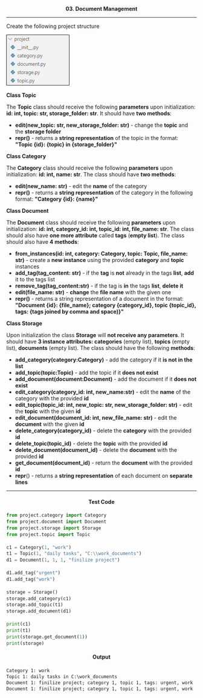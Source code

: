 <p align="center">
<strong>
03. Document Management
</strong>
</p>

________________________________________________________

<p align="left">

Create the following project structure

![Picture2.png](Picture2.png)

<b>Class Topic</b>

The **Topic** class should receive the following **parameters** upon initialization: **id: int, topic: str, storage_folder: str**. It should have **two methods**:
- **edit(new_topic: str, new_storage_folder: str)** - change the **topic** and the **storage folder**
- **__repr__()** - returns a **string representation** of the topic in the format: **"Topic {id}: {topic} in {storage_folder}"**

<b>Class Category</b>

The **Category** class should receive the following **parameters** upon initialization: **id: int, name: str**. The class should have **two methods**:
- **edit(new_name: str)** - edit the **name** of the category
- **__repr__()** - returns a **string representation** of the category in the following format: **"Category {id}: {name}"**

<b>Class Document</b>

The **Document** class should receive the following **parameters** upon initialization: **id: int, category_id: int, topic_id: int, file_name: str**. The class should also have **one more attribute** called **tags** (**empty list**). The class should also have **4 methods**:
- **from_instances(id: int, category: Category, topic: Topic, file_name: str)** - create a **new instance** using the provided **category** and **topic** instances
- **add_tag(tag_content: str)** - if the **tag** is **not** already in the tags **list**, **add** it to the tags list
- **remove_tag(tag_content:str)** - if the tag is **in** the tags **list**, **delete it**
- **edit(file_name: str)** - **change** the **file name** with the given one
- **__repr__()** - returns a string representation of a document in the format: **"Document {id}: {file_name}; category {category_id}, topic {topic_id}, tags: {tags joined by comma and space)}"**

<b>Class Storage</b>

Upon initialization the class **Storage** will **not receive any parameters**. It should have **3 instance attributes: categories** (empty list), **topics** (empty list), **documents** (empty list). The class should have the following **methods**:
- **add_category(category:Category)** - add the category if it **is not in the list**
- **add_topic(topic:Topic)** - add the topic if it **does not exist**
- **add_document(document:Document)** - add the document if it **does not exist**
- **edit_category(category_id: int, new_name:str)** - edit the **name** of the category with the provided **id**
- **edit_topic(topic_id: int, new_topic: str, new_storage_folder: str)** - edit the **topic** with the given **id**
- **edit_document(document_id: int, new_file_name: str)** - edit the **document** with the given **id**
- **delete_category(category_id)** - delete the **category** with the provided **id**
- **delete_topic(topic_id)** - delete the **topic** with the provided **id**
- **delete_document(document_id)** - delete the **document** with the provided **id**
- **get_document(document_id)** - return the **document** with the provided **id**
- __repr__() - returns a **string representation** of each document on **separate lines**
</p>

_____________________________________________________________

<h4 align="center">Test Code</h4>

```Python
from project.category import Category
from project.document import Document
from project.storage import Storage
from project.topic import Topic

c1 = Category(1, "work")
t1 = Topic(1, "daily tasks", "C:\\work_documents")
d1 = Document(1, 1, 1, "finilize project")

d1.add_tag("urgent")
d1.add_tag("work")

storage = Storage()
storage.add_category(c1)
storage.add_topic(t1)
storage.add_document(d1)

print(c1)
print(t1)
print(storage.get_document(1))
print(storage)
```

<h4 align="center">Output</h4>

```
Category 1: work
Topic 1: daily tasks in C:\work_documents
Document 1: finilize project; category 1, topic 1, tags: urgent, work
Document 1: finilize project; category 1, topic 1, tags: urgent, work
```